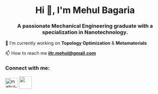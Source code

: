  <h1 align="center">Hi 👋, I'm Mehul Bagaria</h1>
<h3 align="center">A passionate Mechanical Engineering graduate with a specialization in Nanotechnology.</h3>
 
 
 🔭 I’m currently working on **Topology Optimization** & **Metamaterials**
 
 📫 How to reach me **iitr.mehul@gmail.com**

 
<h3 align="left">Connect with me:</h3>

<p align="left">
 
<a href="https://linkedin.com/in/mehul-bagaria-38ab5a119" target="blank"><img align="center" src="https://raw.githubusercontent.com/rahuldkjain/github-profile-readme-generator/master/src/images/icons/Social/linked-in-alt.svg" alt="mehul-bagaria-38ab5a119" height="30" width="40" /></a>
<a href="https://www.researchgate.net/profile/Mehul-Bagaria" target="blank"><img align="center" src="https://upload.wikimedia.org/wikipedia/commons/thumb/5/5e/ResearchGate_icon_SVG.svg/1200px-ResearchGate_icon_SVG.svg.png" height="40" width="40" /></a>
